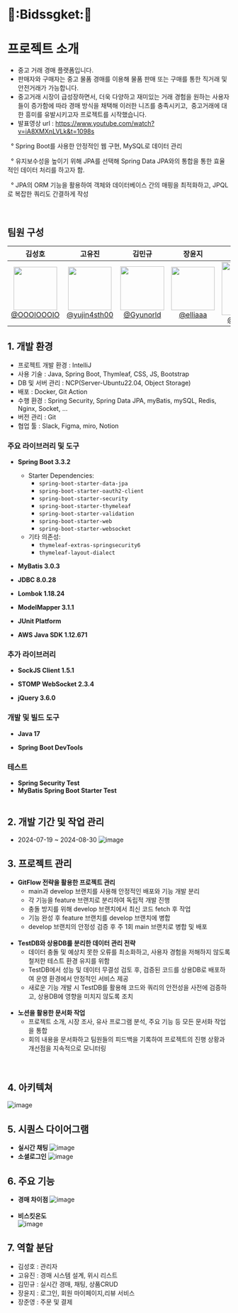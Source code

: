 # 🍪:Bidssgket:🍪
# 프로젝트 소개
- 중고 거래 경매 플랫폼입니다.
- 판매자와 구매자는 중고 물품 경매를 이용해 물품 판매 또는 구매를 통한 직거래 및 안전거래가 가능합니다.
- 중고거래 시장이 급성장하면서, 더욱 다양하고 재미있는 거래 경험을 원하는 사용자들이 증가함에 따라 경매 방식을 채택해 이러한 니즈를 충족시키고, 
  중고거래에 대한 흥미를 유발시키고자 프로젝트를 시작했습니다.
- 발표영상 url : https://www.youtube.com/watch?v=iA8XMXnLVLk&t=1098s

   ° Spring Boot를 사용한 안정적인 웹 구현, MySQL로 데이터 관리

   ° 유지보수성을 높이기 위해 JPA를 선택해 Spring Data JPA와의 통합을 통한 효율적인 데이터 처리를 하고자 함.

   ° JPA의 ORM 기능을 활용하여 객체와 데이터베이스 간의 매핑을 최적화하고, JPQL로 복잡한 쿼리도 간결하게 작성

  <br>
  
## 팀원 구성
<div align="center">

| 김성호 | 고유진 | 김민규 | 장윤지 | 장준영 | 
| :------: |  :------: | :------: | :------: | :------: |
|[<img width="98" src="https://github.com/user-attachments/assets/e1e937b4-7d71-4b47-85b5-f8c72ee9f20c"> <br> @OOOIOOOIO](https://github.com/OOOIOOOIO)|[<image width="98" src="https://github.com/user-attachments/assets/753f6f05-3b62-4340-bdf7-232311604546"><br> @yujin4sth00](https://github.com/yujin4sth00)|[<img width="99" src="https://github.com/user-attachments/assets/4d9daaeb-2ede-4282-82f0-9c8cd7a3879f"> <br>@Gyunorld](https://github.com/Gyunorld)|[<img width="98" src="https://github.com/user-attachments/assets/d6ae8a2c-ef21-4112-aac7-10b7243f2e7a"> <br>@elliaaa](https://github.com/elliaaa)|[<img width="120" src="https://github.com/user-attachments/assets/78868622-2a57-4717-99d1-7cb0a3890c84"> <br>@finite2030](https://github.com/finite2030)|
</div>

## 1. 개발 환경
- 프로젝트 개발 환경 : IntelliJ
- 사용 기술 : Java, Spring Boot, Thymleaf, CSS, JS, Bootstrap
- DB 및 서버 관리 : NCP(Server-Ubuntu22.04, Object Storage)
- 배포 : Docker, Git Action
- 수행 환경 : Spring Security, Spring Data JPA, myBatis, mySQL, Redis, Nginx, Socket, …
- 버전 관리 : Git
- 협업 툴 : Slack, Figma, miro, Notion
  
### 주요 라이브러리 및 도구
- **Spring Boot 3.3.2**
  - Starter Dependencies:
    - `spring-boot-starter-data-jpa`
    - `spring-boot-starter-oauth2-client`
    - `spring-boot-starter-security`
    - `spring-boot-starter-thymeleaf`
    - `spring-boot-starter-validation`
    - `spring-boot-starter-web`
    - `spring-boot-starter-websocket`
  - 기타 의존성:
    - `thymeleaf-extras-springsecurity6`
    - `thymeleaf-layout-dialect`

- **MyBatis 3.0.3**

- **JDBC 8.0.28**

- **Lombok 1.18.24**

- **ModelMapper 3.1.1**

- **JUnit Platform**

- **AWS Java SDK 1.12.671**

### 추가 라이브러리

- **SockJS Client 1.5.1**

- **STOMP WebSocket 2.3.4**

- **jQuery 3.6.0**

### 개발 및 빌드 도구

- **Java 17**

- **Spring Boot DevTools**

### 테스트

- **Spring Security Test**
- **MyBatis Spring Boot Starter Test**
  <br><br>
## 2. 개발 기간 및 작업 관리
- 2024-07-19 ~ 2024-08-30
![image](https://github.com/user-attachments/assets/4dda0109-41de-465e-937f-8e620d498389)
## 3. 프로젝트 관리
- **GitFlow 전략을 활용한 프로젝트 관리**
  - main과 develop 브랜치를 사용해 안정적인 배포와 기능 개발 분리
  - 각 기능을 feature 브랜치로 분리하여 독립적 개발 진행
  - 충돌 방지를 위해 develop 브랜치에서 최신 코드 fetch 후 작업
  - 기능 완성 후 feature 브랜치를 develop 브랜치에 병합
  - develop 브랜치의 안정성 검증 후 주 1회 main 브랜치로 병합 및 배포
   <br>
- **TestDB와 상용DB를 분리한 데이터 관리 전략**
  - 데이터 충돌 및 예상치 못한 오류를 최소화하고, 사용자 경험을 저해하지 않도록 철저한 테스트 환경 유지를 위함
  - TestDB에서 성능 및 데이터 무결성 검토 후, 검증된 코드를 상용DB로 배포하여 운영 환경에서 안정적인 서비스 제공
  - 새로운 기능 개발 시 TestDB를 활용해 코드와 쿼리의 안전성을 사전에 검증하고, 상용DB에 영향을 미치지 않도록 조치
  <br>
- **노션을 활용한 문서화 작업**
  - 프로젝트 소개, 시장 조사, 유사 프로그램 분석, 주요 기능 등 모든 문서화 작업을 통합
  - 회의 내용을 문서화하고 팀원들의 피드백을 기록하여 프로젝트의 진행 상황과 개선점을 지속적으로 모니터링 <br><br>  



## 4. 아키텍쳐
![image](https://github.com/user-attachments/assets/aedcf4a7-80fd-4df8-9ed0-648de18a4145)

## 5. 시퀀스 다이어그램
- **실시간 채팅**
![image](https://github.com/user-attachments/assets/5b0be057-5fb0-4ccf-9468-3509d6e03ea8)
- **소셜로그인**
![image](https://github.com/user-attachments/assets/a48062f8-8f6b-4fe9-bf7d-6a55d1350f3a)

## 6. 주요 기능
- **경매 차이점**
![image](https://github.com/user-attachments/assets/19ef1616-b0c9-4943-97a7-3ff1a753d495) <br><br>
- **비스킷온도** <br>
![image](https://github.com/user-attachments/assets/31df667e-aec0-4f61-91b9-7cfb9f1cbdce)

## 7. 역할 분담
- 김성호 : 관리자
- 고유진 : 경매 시스템 설계, 위시 리스트
- 김민규 : 실시간 경매, 채팅, 상품CRUD
- 장윤지 : 로그인, 회원 마이페이지,리뷰 서비스
- 장준영 : 주문 및 결제


